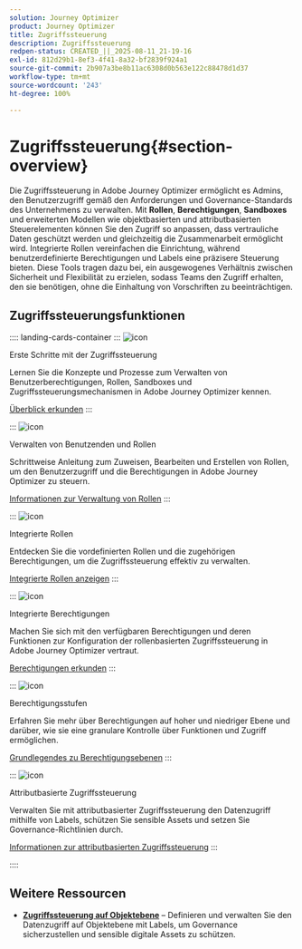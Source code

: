 ```yaml
---
solution: Journey Optimizer
product: Journey Optimizer
title: Zugriffssteuerung
description: Zugriffssteuerung
redpen-status: CREATED_||_2025-08-11_21-19-16
exl-id: 812d29b1-8ef3-4f41-8a32-bf2839f924a1
source-git-commit: 2b907a3be8b11ac6308d0b563e122c88478d1d37
workflow-type: tm+mt
source-wordcount: '243'
ht-degree: 100%

---
```


# Zugriffssteuerung{#section-overview}

Die Zugriffssteuerung in Adobe Journey Optimizer ermöglicht es Admins, den Benutzerzugriff gemäß den Anforderungen und Governance-Standards des Unternehmens zu verwalten. Mit **Rollen**, **Berechtigungen**, **Sandboxes** und erweiterten Modellen wie objektbasierten und attributbasierten Steuerelementen können Sie den Zugriff so anpassen, dass vertrauliche Daten geschützt werden und gleichzeitig die Zusammenarbeit ermöglicht wird. Integrierte Rollen vereinfachen die Einrichtung, während benutzerdefinierte Berechtigungen und Labels eine präzisere Steuerung bieten. Diese Tools tragen dazu bei, ein ausgewogenes Verhältnis zwischen Sicherheit und Flexibilität zu erzielen, sodass Teams den Zugriff erhalten, den sie benötigen, ohne die Einhaltung von Vorschriften zu beeinträchtigen.

## Zugriffssteuerungsfunktionen

:::: landing-cards-container
:::
![icon](https://cdn.experienceleague.adobe.com/icons/circle-play.svg?lang=de)

Erste Schritte mit der Zugriffssteuerung

Lernen Sie die Konzepte und Prozesse zum Verwalten von Benutzerberechtigungen, Rollen, Sandboxes und Zugriffssteuerungsmechanismen in Adobe Journey Optimizer kennen.

[Überblick erkunden](../using/administration/permissions-overview.md)
:::

:::
![icon](https://cdn.experienceleague.adobe.com/icons/list-check.svg?lang=de)

Verwalten von Benutzenden und Rollen

Schrittweise Anleitung zum Zuweisen, Bearbeiten und Erstellen von Rollen, um den Benutzerzugriff und die Berechtigungen in Adobe Journey Optimizer zu steuern.

[Informationen zur Verwaltung von Rollen](../using/administration/permissions.md)
:::

:::
![icon](https://cdn.experienceleague.adobe.com/icons/book.svg?lang=de)

Integrierte Rollen

Entdecken Sie die vordefinierten Rollen und die zugehörigen Berechtigungen, um die Zugriffssteuerung effektiv zu verwalten.

[Integrierte Rollen anzeigen](../using/administration/ootb-product-profiles.md)
:::

:::
![icon](https://cdn.experienceleague.adobe.com/icons/shield-halved.svg?lang=de)

Integrierte Berechtigungen

Machen Sie sich mit den verfügbaren Berechtigungen und deren Funktionen zur Konfiguration der rollenbasierten Zugriffssteuerung in Adobe Journey Optimizer vertraut.

[Berechtigungen erkunden](../using/administration/ootb-permissions.md)
:::

:::
![icon](https://cdn.experienceleague.adobe.com/icons/gear.svg?lang=de)

Berechtigungsstufen

Erfahren Sie mehr über Berechtigungen auf hoher und niedriger Ebene und darüber, wie sie eine granulare Kontrolle über Funktionen und Zugriff ermöglichen.

[Grundlegendes zu Berechtigungsebenen](../using/administration/high-low-permissions.md)
:::

:::
![icon](https://cdn.experienceleague.adobe.com/icons/puzzle-piece.svg?lang=de)

Attributbasierte Zugriffssteuerung

Verwalten Sie mit attributbasierter Zugriffssteuerung den Datenzugriff mithilfe von Labels, schützen Sie sensible Assets und setzen Sie Governance-Richtlinien durch.

[Informationen zur attributbasierten Zugriffssteuerung](../using/administration/attribute-based-access.md)
:::

::::


## Weitere Ressourcen

- **[Zugriffssteuerung auf Objektebene](../using/administration/object-based-access.md)** – Definieren und verwalten Sie den Datenzugriff auf Objektebene mit Labels, um Governance sicherzustellen und sensible digitale Assets zu schützen.
